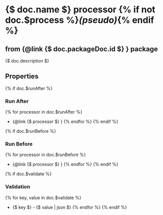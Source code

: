 # {$ doc.name $} processor {% if not doc.$process %}*(pseudo)*{% endif %}
## from {@link {$ doc.packageDoc.id $} } package

{$ doc.description $}

## Properties

{% if doc.$runAfter %}
### Run After

{% for processor in doc.$runAfter %}
* {@link {$ processor $} }
{% endfor %}
{% endif %}

{% if doc.$runBefore %}
### Run Before

{% for processor in doc.$runBefore %}
* {@link {$ processor $} }
{% endfor %}
{% endif %}

{% if doc.$validate %}
### Validation

{% for key, value in doc.$validate %}
* {$ key $} - {$ value | json $}
{% endfor %}
{% endif %}
